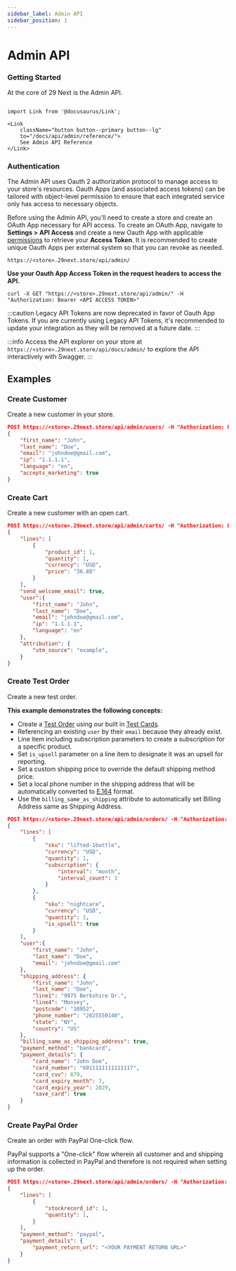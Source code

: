 ```yaml
---
sidebar_label: Admin API
sidebar_position: 1
---
```

# Admin API

### Getting Started

At the core of 29 Next is the Admin API.

```mdx-code-block

import Link from '@docusaurus/Link';

<Link
    className="button button--primary button--lg"
    to="/docs/api/admin/reference/">
    See Admin API Reference
</Link>

```

### Authentication


The Admin API uses Oauth 2 authorization protocol to manage access to your store's resources. Oauth Apps (and associated access tokens) can be tailored with object-level permission to ensure that each integrated service only has access to necessary objects.

Before using the Admin API, you'll need to create a store and create an OAuth App necessary for API access. To create an OAuth App, navigate to **Settings > API Access** and create a new Oauth App with applicable [permissions](permissions.md) to retrieve your **Access Token**.  It is recommended to create unique Oauth Apps per external system so that you can revoke as needed.

```curl title="Admin API Path"
https://<store>.29next.store/api/admin/
```


**Use your Oauth App Access Token in the request headers to access the API.**

```curl title="Request"
curl -X GET "https://<store>.29next.store/api/admin/" -H "Authorization: Bearer <API ACCESS TOKEN>"
```

:::caution
Legacy API Tokens are now deprecated in favor of Oauth App Tokens. If you are currently using Legacy API Tokens, it's recommended to update your integration as they will be removed at a future date.
:::

:::info
Access the API explorer on your store at `https://<store>.29next.store/api/docs/admin/` to explore the API interactively with Swagger.
:::

## Examples

### Create Customer

Create a new customer in your store.


```json title="Request"
POST https://<store>.29next.store/api/admin/users/ -H "Authorization: Bearer <API ACCESS TOKEN>"
{
    "first_name": "John",
    "last_name": "Doe",
    "email": "johndoe@gmail.com",
    "ip": "1.1.1.1",
    "language": "en",
    "accepts_marketing": true
}
```

### Create Cart

Create a new customer with an open cart.

```json title="Request"
POST https://<store>.29next.store/api/admin/carts/ -H "Authorization: Bearer <API ACCESS TOKEN>"
{
    "lines": [
        {
            "product_id": 1,
            "quantity": 1,
            "currency": "USD",
            "price": "36.88"
        }
    ],
    "send_welcome_email": true,
    "user":{
        "first_name": "John",
        "last_name": "Doe",
        "email": "johndoe@gmail.com",
        "ip": "1.1.1.1",
        "language": "en"
    },
    "attribution": {
        "utm_source": "example",
    }
}
```

### Create Test Order

Create a new test order.

**This example demonstrates the following concepts:**

 - Create a [Test Order](https://docs.29next.com/orders/test-orders) using our built in [Test Cards](https://docs.29next.com/orders/test-orders).
 - Referencing an existing `user` by their `email` because they already exist.
 - Line item including subscription parameters to create a subscription for a specific product.
 - Set `is_upsell` parameter on a line item to designate it was an upsell for reporting.
 - Set a custom shipping price to override the default shipping method price.
 - Set a local phone number in the shipping address that will be automatically converted to [E.164](https://en.wikipedia.org/wiki/E.164) format.
 - Use the `billing_same_as_shipping` attribute to automatically set Billing Address same as Shipping Address.


``` json title="Request"
POST https://<store>.29next.store/api/admin/orders/ -H "Authorization: Bearer <API ACCESS TOKEN>"
{
    "lines": [
        {
            "sku": "lifted-1bottle",
            "currency": "USD",
            "quantity": 1,
            "subscription": {
                "interval": "month",
                "interval_count": 3
            }
        },
        {
            "sku": "nightcare",
            "currency": "USD",
            "quantity": 1,
            "is_upsell": true
        }
    ],
    "user":{
        "first_name": "John",
        "last_name": "Doe",
        "email": "johndoe@gmail.com"
    },
    "shipping_address": {
        "first_name": "John",
        "last_name": "Doe",
        "line1": "9975 Berkshire Dr.",
        "line4": "Monsey",
        "postcode": "10952",
        "phone_number": "2025550140",
        "state": "NY",
        "country": "US"
    },
    "billing_same_as_shipping_address": true,
    "payment_method": "bankcard",
    "payment_details": {
        "card_name": "John Doe",
        "card_number": "6011111111111117",
        "card_cvv": 879,
        "card_expiry_month": 7,
        "card_expiry_year": 2029,
        "save_card": true
    }
}
```


### Create PayPal Order

Create an order with PayPal One-click flow.

PayPal supports a "One-click" flow wherein all customer and and shipping information is collected in PayPal and therefore is not required when setting up the order.

```json title="Request"
POST https://<store>.29next.store/api/admin/orders/ -H "Authorization: Bearer <API ACCESS TOKEN>"
{
    "lines": [
        {
            "stockrecord_id": 1,
            "quantity": 1,
        }
    ],
    "payment_method": "paypal",
    "payment_details": {
        "payment_return_url": "<YOUR PAYMENT RETURN URL>"
    }
}
```
